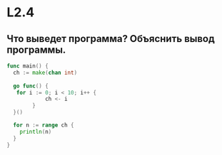 # L2.4

## Что выведет программа? Объяснить вывод программы.
```go
func main() {
  ch := make(chan int)
  
  go func() {
   for i := 0; i < 10; i++ {
            ch <- i
        }
  }()

  for n := range ch {
    println(n)
  }
}
```